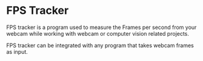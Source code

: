 # FPS Tracker

FPS tracker is a program used to measure the Frames per second from your webcam while working with webcam or computer vision related projects.

FPS tracker can be integrated with any program that takes webcam frames as input.
